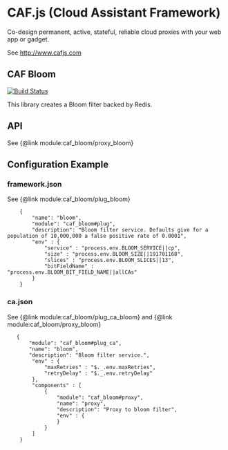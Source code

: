 # CAF.js (Cloud Assistant Framework)

Co-design permanent, active, stateful, reliable cloud proxies with your web app or gadget.

See http://www.cafjs.com

## CAF Bloom
[![Build Status](http://ci.cafjs.com/api/badges/cafjs/caf_bloom/status.svg)](http://ci.cafjs.com/cafjs/caf_bloom)

This library creates a Bloom filter backed by Redis.

## API

See {@link module:caf_bloom/proxy_bloom}

## Configuration Example

### framework.json

See {@link module:caf_bloom/plug_bloom}

        {
            "name": "bloom",
            "module": "caf_bloom#plug",
            "description": "Bloom filter service. Defaults give for a population of 10,000,000 a false positive rate of 0.0001",
            "env" : {
                "service" : "process.env.BLOOM_SERVICE||cp",
                "size" : "process.env.BLOOM_SIZE||191701168",
                "slices" : "process.env.BLOOM_SLICES||13",
                "bitFieldName" : "process.env.BLOOM_BIT_FIELD_NAME||allCAs"
            }
        }

### ca.json

See {@link module:caf_bloom/plug_ca_bloom} and  {@link module:caf_bloom/proxy_bloom}

       {
           "module": "caf_bloom#plug_ca",
           "name": "bloom",
           "description": "Bloom filter service.",
            "env" : {
                "maxRetries" : "$._.env.maxRetries",
                "retryDelay" : "$._.env.retryDelay"
            },
            "components" : [
                {
                    "module": "caf_bloom#proxy",
                    "name": "proxy",
                    "description": "Proxy to bloom filter",
                    "env" : {
                    }
                }
            ]
        }
